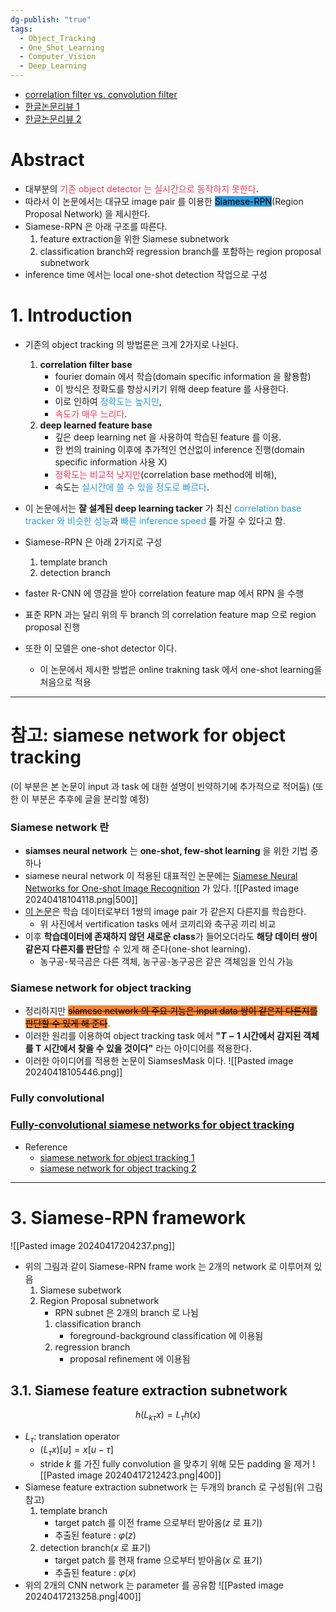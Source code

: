 ```yaml
---
dg-publish: "true"
tags:
  - Object_Tracking
  - One_Shot_Learning
  - Computer_Vision
  - Deep_Learning
---
```


* [correlation filter vs. convolution filter](https://velog.io/@syiee/Computer-vision-Linear-Filters)
* [한글논문리뷰 1](https://sonny-daily-story.tistory.com/27)
* [한글논문리뷰 2](https://velog.io/@kimkj38/%EB%85%BC%EB%AC%B8%EB%A6%AC%EB%B7%B0-SiamRPN-High-Performance-Visual-Tracking-with-Siamese-Region-Proposal-Network)
# Abstract
* 대부분의 <span style='color:#eb3b5a'>기존 object detector 는 실시간으로 동작하지 못한다</span>.
* 따라서 이 논문에서는 대규모 image pair 를 이용한 <mark style='background:#2d98da'>Siamese-RPN</mark>(Region Proposal Network) 을 제시한다.
* Siamese-RPN 은 아래 구조를 따른다.
	1. feature extraction을 위한 Siamese subnetwork
	2. classification branch와 regression branch를 포함하는 region proposal subnetwork
* inference time 에서는 local one-shot detection 작업으로 구성

# 1. Introduction

* 기존의 object tracking 의 방법론은 크게 2가지로 나뉜다.
	1. **correlation filter base**
		* fourier domain 에서 학습(domain specific information 을 활용함)
		* 이 방식은 정확도를 향상시키기 위해 deep feature 를 사용한다.
		* 이로 인하여<span style='color:#2d98da'> 정확도는 높지만</span>,
		* <span style='color:#eb3b5a'>속도가 매우 느리다</span>.
	2. **deep learned feature base** 
		* 깊은 deep learning net 을 사용하여 학습된 feature 를 이용.
		* 한 번의 training 이후에 추가적인 연산없이 inference 진행(domain specific information 사용 X)
		* <span style='color:#eb3b5a'>정확도는 비교적 낮지만</span>(correlation base method에 비해),
		* 속도는 <span style='color:#2d98da'>실시간에 쓸 수 있을 정도로 빠르다</span>.

* 이 논문에서는 **잘 설계된 deep learning tacker** 가 최신 <span style='color:#2d98da'>correlation base tracker 와 비슷한 성능</span>과 <span style='color:#2d98da'>빠른 inference speed</span> 를 가질 수 있다고 함.

* Siamese-RPN 은 아래 2가지로 구성
	1. template branch
	2. detection branch
* faster R-CNN 에 영감을 받아 correlation feature map 에서 RPN 을 수행
* 표준 RPN 과는 달리 위의 두 branch 의 correlation feature map 으로 region proposal 진행
* 또한 이 모델은 one-shot detector 이다.
	* 이 논문에서 제시한 방법은 online trakning task 에서 one-shot learning을 처음으로 적용

---
# 참고: siamese network for object tracking
(이 부분은 본 논문이 input 과 task 에 대한 설명이 빈약하기에 추가적으로 적어둠)
(또한 이 부분은 추후에 글을 분리할 예정)
### Siamese network 란
* **siamses neural network** 는 **one-shot, few-shot learning** 을 위한 기법 중 하나
* siamese neural network 이 적용된 대표적인 논문에는 [Siamese Neural Networks for One-shot Image Recognition](https://www.cs.cmu.edu/~rsalakhu/papers/oneshot1.pdf) 가 있다.
![[Pasted image 20240418104118.png|500]]
* [이 논문](https://www.cs.cmu.edu/~rsalakhu/papers/oneshot1.pdf)은 학습 데이터로부터 1쌍의 image pair 가 같은지 다른지를 학습한다.
	* 위 사진에서 vertification tasks 에서 코끼리와 축구공 끼리 비교
* 이후 **학습데이터에 존재하지 않던 새로운 class**가 들어오더라도 **해당 데이터 쌍이 같은지 다른지를 판단**할 수 있게 해 준다(one-shot learning).
	* 농구공-북극곰은 다른 객체, 농구공-농구공은 같은 객체임을 인식 가능

### Siamese network for object tracking
* 정리하지만 ~~<mark style='background:#fa8231'>siamese network 의 주요 기능은 input data 쌍이 같은지 다른지를 판단할 수 있게 해 준다</mark>~~.
* 이러한 원리를 이용하여 object tracking task 에서 **"$T-1$ 시간에서 감지된 객체를 T 시간에서 찾을 수 있을 것이다"** 라는 아이디어를 적용한다.
* 이러한 아이디어를 적용한 논문이 SiamsesMask 이다.
![[Pasted image 20240418105446.png]]
### Fully convolutional 
### [Fully-convolutional siamese networks for object tracking](https://link.springer.com/chapter/10.1007/978-3-319-48881-3_56)


* Reference
	* [siamese network for object tracking 1](https://blog.hbsmith.io/siamesenetwork%EA%B3%BC-%EA%B0%9D%EC%B2%B4-%EC%B6%94%EC%A0%81-1-34882f533857)
	* [siamese network for object tracking 2](https://blog.hbsmith.io/siamesenetwork%EA%B3%BC-%EA%B0%9D%EC%B2%B4-%EC%B6%94%EC%A0%81-2-b0ace08e6232)

---

# 3. Siamese-RPN framework
![[Pasted image 20240417204237.png]]

* 위의 그림과 같이 Siamese-RPN frame work 는 2개의 network 로 이루어져 있음
	1. Siamese subetwork
	2. Region Proposal subnetwork
		* RPN subnet 은 2개의 branch 로 나뉨
		1. classification branch
			* foreground-background classification 에 이용됨
		2. regression branch
			* proposal refinement 에 이용됨


## 3.1. Siamese feature extraction subnetwork
$$
h(L_{k\tau}x)=L_{\tau}h(x)
$$
* $L_\tau$: translation operator 
	* $(L_{\tau}x)[u]=x[u-\tau]$
	* stride $k$ 를 가진 fully convolution 을 맞추기 위해 모든 padding 을 제거
![[Pasted image 20240417212423.png|400]]
* Siamese feature extraction subnetwork 는 두개의 branch 로 구성됨(위 그림 참고)
	1. template branch
		* target patch 를 이전 frame 으로부터 받아옴($z$ 로 표기)
		* 추출된 feature : $\varphi(z)$  
	2. detection branch($x$ 로 표기)
		* target patch 를 현재 frame 으로부터 받아옴($x$ 로 표기)
		* 추출된 feature : $\varphi(x)$
* 위의 2개의 CNN network 는 parameter 를 공유함
![[Pasted image 20240417213258.png|400]]